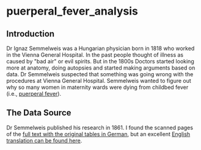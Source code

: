 # puerperal_fever_analysis

## Introduction

Dr Ignaz Semmelweis was a Hungarian physician born in 1818 who worked in the Vienna General Hospital. In the past people thought of illness as caused by "bad air" or evil spirits. But in the 1800s Doctors started looking more at anatomy, doing autopsies and started making arguments based on data. Dr Semmelweis suspected that something was going wrong with the procedures at Vienna General Hospital. Semmelweis wanted to figure out why so many women in maternity wards were dying from childbed fever (i.e., [puerperal fever](https://en.wikipedia.org/wiki/Postpartum_infections)).

## The Data Source

Dr Semmelweis published his research in 1861. I found the scanned pages of the [full text with the original tables in German](http://www.deutschestextarchiv.de/book/show/semmelweis_kindbettfieber_1861), but an excellent [English translation can be found here](http://graphics8.nytimes.com/images/blogs/freakonomics/pdf/the%20etiology,%20concept%20and%20prophylaxis%20of%20childbed%20fever.pdf).
